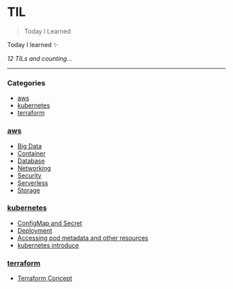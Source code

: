 # TIL
> Today I Learned

Today I learned :sparkles:


_12 TILs and counting..._

---

### Categories

- [aws](#aws)
- [kubernetes](#kubernetes)
- [terraform](#terraform)

### [aws](#aws)
- [Big Data](aws/BigData.md)
- [Container](aws/Container.md)
- [Database](aws/Database.md)
- [Networking](aws/Networking.md)
- [Security](aws/Security.md)
- [Serverless](aws/Serverless.md)
- [Storage](aws/Storage.md)

### [kubernetes](#kubernetes)
- [ConfigMap and Secret](kubernetes/ConfigMap-and-Secret.md)
- [Deployment](kubernetes/Deployment.md)
- [Accessing pod metadata and other resources](kubernetes/accessing-pod-metadata-and-other-resources.md)
- [kubernetes introduce](kubernetes/kubernetes-introduce.md)

### [terraform](#terraform)
- [Terraform Concept](terraform/concept.md)


